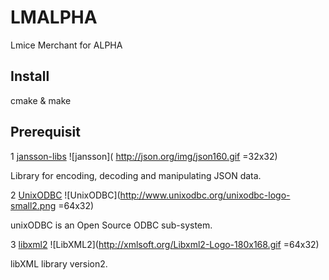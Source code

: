 # LMALPHA
Lmice Merchant for ALPHA

## Install
cmake & make

## Prerequisit

1  [jansson-libs](http://www.digip.org/jansson/) ![jansson]( http://json.org/img/json160.gif =32x32)

   Library for encoding, decoding and manipulating JSON data.

2 [UnixODBC](http://www.unixodbc.org) ![UnixODBC](http://www.unixodbc.org/unixodbc-logo-small2.png =64x32)

 unixODBC is an Open Source ODBC sub-system.

3 [libxml2](http://xmlsoft.org/index.html) ![LibXML2](http://xmlsoft.org/Libxml2-Logo-180x168.gif =64x32)

 libXML library version2.